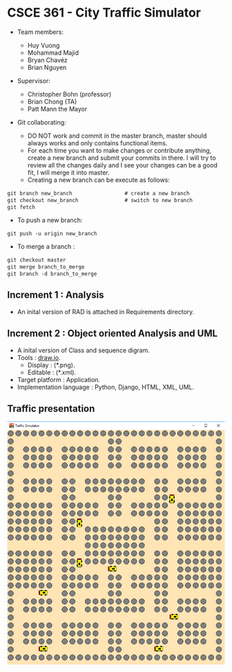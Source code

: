 # CSCE 361 - City Traffic Simulator
* Team members:
    - Huy Vuong
    - Mohammad Majid
    - Bryan Chavéz
    - Brian Nguyen

* Supervisor:
    - Christopher Bohn (professor)
    - Brian Chong (TA)
    - Patt Mann the Mayor

* Git collaborating:
    - DO NOT work and commit in the master branch, master should always works and only contains functional items.
    - For each time you want to make changes or contribute anything, create a new branch and submit your commits in there. I will try to review all the changes daily and I see your changes can be a good fit, I will merge it into master.
    - Creating a new branch can be execute as follows:
```
git branch new_branch                 # create a new branch
git checkout new_branch               # switch to new branch
git fetch 
```
* To push a new branch:
```
git push -u origin new_branch
```
* To merge a branch :
```
git checkout master
git merge branch_to_merge
git branch -d branch_to_merge
```
## Increment 1 : Analysis 
* An inital version of RAD is attached in Requirements directory.

## Increment 2 : Object oriented Analysis and UML
* A inital version of Class and sequence digram.
* Tools : [draw.io](draw.io).
	- Display  : (\*.png).
	- Editable : (\*.xml).
* Target platform : Application.
* Implementation language : Python, Django, HTML, XML, UML.

## Traffic presentation
![alt text](Images/roadMap_ver2.1.PNG)
